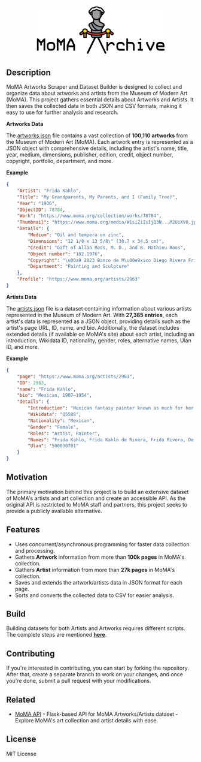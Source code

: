 <h1 align="center"><img src="media/moma.png"></h1>

## Description

MoMA Artworks Scraper and Dataset Builder is designed to collect and organize data about artworks and artists from the Museum of Modern Art (MoMA). This project gathers essential details about Artworks and Artists. It then saves the collected data in both JSON and CSV formats, making it easy to use for further analysis and research.

__Artworks Data__

The [artworks.json](artworks.json) file contains a vast collection of __100,110 artworks__ from the Museum of Modern Art (MoMA). Each artwork entry is represented as a JSON object with comprehensive details, including the artist's name, title, year, medium, dimensions, publisher, edition, credit, object number, copyright, portfolio, department, and more.

__Example__

```JSON
{
    "Artist": "Frida Kahlo",
    "Title": "My Grandparents, My Parents, and I (Family Tree)",
    "Year": "1936",
    "ObjectID": 78784,
    "Work": "https://www.moma.org/collection/works/78784",
    "Thumbnail": "https://www.moma.org/media/W1siZiIsIjQ3N...M2UiXV0.jpg?sha=c411357c15216300",
    "Details": {
        "Medium": "Oil and tempera on zinc",
        "Dimensions": "12 1/8 x 13 5/8\" (30.7 x 34.5 cm)",
        "Credit": "Gift of Allan Roos, M. D., and B. Mathieu Roos",
        "Object number": "102.1976",
        "Copyright": "\u00a9 2023 Banco de M\u00e9xico Diego Rivera Frida Kahlo Museums Trust, Mexico, D.F. / Artists Rights Society (ARS), New York",
        "Department": "Painting and Sculpture"
    },
    "Profile": "https://www.moma.org/artists/2963"
}
 ```

__Artists Data__

The [artists.json](artists.json) file is a dataset containing information about various artists represented in the Museum of Modern Art. With __27,385 entries__, each artist's data is represented as a JSON object, providing details such as the artist's page URL, ID, name, and bio. Additionally, the dataset includes extended details (if available on MoMA's site) about each artist, including an introduction, Wikidata ID, nationality, gender, roles, alternative names, Ulan ID, and more.

__Example__

```JSON
{
    "page": "https://www.moma.org/artists/2963",
    "ID": 2963,
    "name": "Frida Kahlo",
    "bio": "Mexican, 1907–1954",
    "details": {
        "Introduction": "Mexican fantasy painter known as much for her turbulent personal life as her fanciful self-portraits. ... Her work received notoriety in the 1970's, becoming popular with feminist art historians and Latin Americans living in the United States.",
        "Wikidata": "Q5588",
        "Nationality": "Mexican",
        "Gender": "Female",
        "Roles": "Artist, Painter",
        "Names": "Frida Kahlo, Frida Kahlo de Rivera, Frida Rivera, De Rivera Kahlo.. Frida Rivera-Kahlo",
        "Ulan": "500030701"
    }
}

```
## Motivation

The primary motivation behind this project is to build an extensive dataset of MoMA's artists and art collection and create an accessible API. As the original API is restricted to MoMA staff and partners, this project seeks to provide a publicly available alternative.

## Features

- Uses concurrent/asynchronous programming for faster data collection and processing.
- Gathers __Artwork__ information from  more than __100k pages__ in MoMA's collection.
- Gathers __Artist__ information from  more than __27k pages__ in MoMA's collection.
- Saves and extends the artwork/artists data in JSON format for each page.
- Sorts and converts the collected data to CSV for easier analysis.

## Build

Building datasets for both Artists and Artworks requires different scripts. The complete steps are mentioned __[here](docs/workground.md)__.

## Contributing

If you're interested in contributing, you can start by forking the repository. After that, create a separate branch to work on your changes, and once you're done, submit a pull request with your modifications.

## Related

- [MoMA API](https://github.com/CodeDotJS/moma-api) - Flask-based API for MoMA Artworks/Artists dataset - Explore MoMA's art collection and artist details with ease.

## License

MIT License
